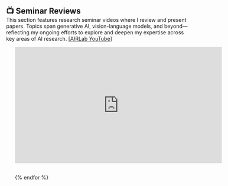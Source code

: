 <h2 id="youtube" style="margin: 2px 0px -15px;">📺 Seminar Reviews</h2>

<p style="margin-top: 10px;">
  This section features research seminar videos where I review and present papers.
  Topics span generative AI, vision-language models, and beyond—reflecting my ongoing efforts to explore and deepen my expertise across key areas of AI research.
  <a href="https://www.youtube.com/@airlab_khu" target="_blank">[AIRLab YouTube]</a>
</p>
<div class="publications">
<ol class="bibliography">

<div style="margin-bottom: 30px;">
  <iframe width="560" height="315" 
    src="https://youtube.com/playlist?list=PL2KPL4vjU2K99dEAID55_IODh-9vjicEr&si=BpYWAvg7LAYJdekj" 
    frameborder="0" 
    allow="accelerometer; autoplay; clipboard-write; encrypted-media; gyroscope; picture-in-picture" 
    allowfullscreen>
  </iframe>
</div>

{% endfor %}

</ol>
</div>
